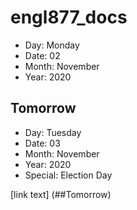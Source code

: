 # engl877_docs

- Day: Monday
- Date: 02
- Month: November 
- Year: 2020 

## Tomorrow

- Day: Tuesday
- Date: 03
- Month: November 
- Year: 2020
- Special: Election Day 

[link text] (##Tomorrow)
